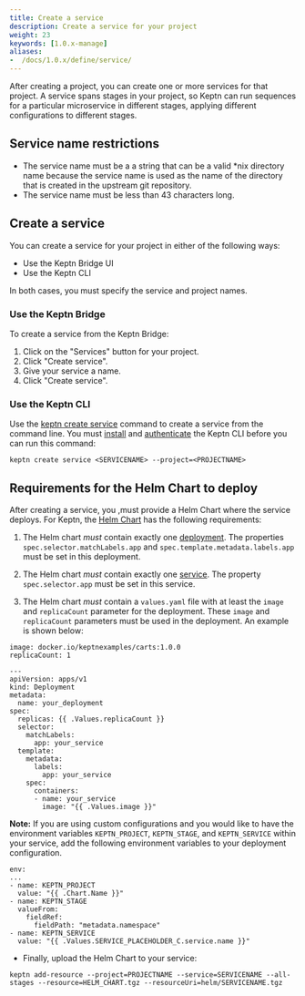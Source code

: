 ```yaml
---
title: Create a service
description: Create a service for your project
weight: 23
keywords: [1.0.x-manage]
aliases:
-  /docs/1.0.x/define/service/
---
```


After creating a project, you can create one or more services for that project.
A service spans stages in your project,
so Keptn can run sequences for a particular microservice in different stages,
applying different configurations to different stages.

## Service name restrictions

* The service name must be a a string that can be a valid *nix directory name
because the service name is used as the name of the directory that is created in the upstream git repository.
* The service name must be less than 43 characters long.

## Create a service

You can create a service for your project in either of the following ways:

* Use the Keptn Bridge UI
* Use the Keptn CLI

In both cases, you must specify the service and project names.

### Use the Keptn Bridge

To create a service from the Keptn Bridge:

1. Click on the "Services" button for your project.
1. Click "Create service".
1. Give your service a name.
1. Click "Create service".

### Use the Keptn CLI

Use the [keptn create service](../../reference/cli/commands/keptn_create_service) command
to create a service from the command line.
You must [install](../../../install/cli-install) and [authenticate](../../../install/authenticate-cli-bridge)
the Keptn CLI before you can run this command:

```
keptn create service <SERVICENAME> --project=<PROJECTNAME>
```

## Requirements for the Helm Chart to deploy

After creating a service, you ,must provide a Helm Chart where the service deploys.
For Keptn, the [Helm Chart](https://Helm.sh/) has the following requirements:

1. The Helm chart _must_ contain exactly one [deployment](https://kubernetes.io/docs/concepts/workloads/controllers/deployment/). The properties `spec.selector.matchLabels.app` and `spec.template.metadata.labels.app` must be set in this deployment.

1. The Helm chart _must_ contain exactly one [service](https://kubernetes.io/docs/concepts/services-networking/service/). The property `spec.selector.app` must be set in this service.

1. The Helm chart _must_ contain a `values.yaml` file with at least the `image` and `replicaCount` parameter for the deployment. These `image` and `replicaCount` parameters must be used in the deployment. An example is shown below:

  ```
  image: docker.io/keptnexamples/carts:1.0.0
  replicaCount: 1
  ```

  ```
  --- 
  apiVersion: apps/v1
  kind: Deployment
  metadata:
    name: your_deployment
  spec:
    replicas: {{ .Values.replicaCount }}
    selector:
      matchLabels:
        app: your_service
    template:
      metadata: 
        labels:
          app: your_service
      spec:
        containers:
        - name: your_service
          image: "{{ .Values.image }}"
  ```

**Note:** If you are using custom configurations and you would like to have the environment variables `KEPTN_PROJECT`, `KEPTN_STAGE`, and `KEPTN_SERVICE` within your service, add the following environment variables to your deployment configuration.

```
env:
...
- name: KEPTN_PROJECT
  value: "{{ .Chart.Name }}"
- name: KEPTN_STAGE
  valueFrom:
    fieldRef:
      fieldPath: "metadata.namespace"
- name: KEPTN_SERVICE
  value: "{{ .Values.SERVICE_PLACEHOLDER_C.service.name }}"
```

* Finally, upload the Helm Chart to your service: 

```
keptn add-resource --project=PROJECTNAME --service=SERVICENAME --all-stages --resource=HELM_CHART.tgz --resourceUri=helm/SERVICENAME.tgz
```

